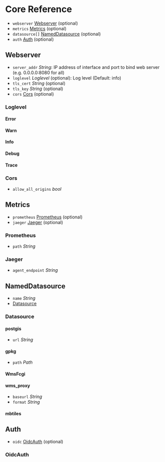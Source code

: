 # Core Reference

* `webserver` [Webserver](#webserver) (optional)
* `metrics` [Metrics](#metrics) (optional)
* `datasource[]` [NamedDatasource](#nameddatasource) (optional)
* `auth` [Auth](#auth) (optional)

## Webserver

* `server_addr` *String*: IP address of interface and port to bind web server (e.g. 0.0.0.0:8080 for all)
* `loglevel` *Loglevel* (optional): Log level (Default: info)
* `tls_cert` *String* (optional)
* `tls_key` *String* (optional)
* `cors` [Cors](#cors) (optional)

### Loglevel


#### Error


#### Warn


#### Info


#### Debug


#### Trace


### Cors

* `allow_all_origins` *bool*

## Metrics

* `prometheus` [Prometheus](#prometheus) (optional)
* `jaeger` [Jaeger](#jaeger) (optional)

### Prometheus

* `path` *String*

### Jaeger

* `agent_endpoint` *String*

## NamedDatasource

* `name` *String*
* [Datasource](#datasource)

### Datasource


#### postgis

* `url` *String*

#### gpkg

* `path` *Path*

#### WmsFcgi


#### wms_proxy

* `baseurl` *String*
* `format` *String*

#### mbtiles


## Auth

* `oidc` [OidcAuth](#oidcauth) (optional)

### OidcAuth

